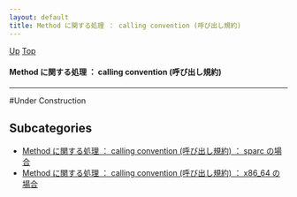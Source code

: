 ```yaml
---
layout: default
title: Method に関する処理 ： calling convention (呼び出し規約)
---
```

[Up](nojMOQfYh-.html) [Top](../index.html)

#### Method に関する処理 ： calling convention (呼び出し規約)

--- 
#Under Construction



## Subcategories
* [Method に関する処理 ： calling convention (呼び出し規約) ： sparc の場合](no8eMeNscY.html)
* [Method に関する処理 ： calling convention (呼び出し規約) ： x86_64 の場合](no0sRPHnx-.html)



